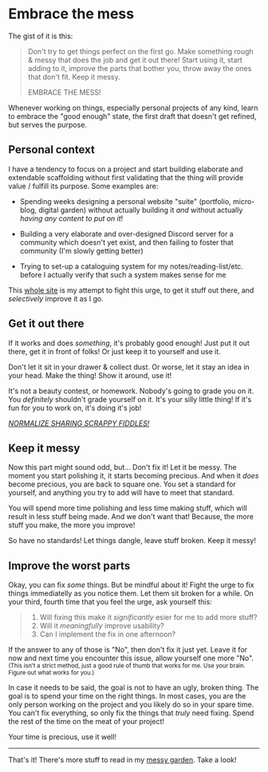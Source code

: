 # Embrace the mess

The gist of it is this:

> Don't try to get things perfect on the first go. Make something rough & messy that does the job and get it out there! 
> Start using it, start adding to it, improve the parts that bother you, throw away the ones that don't fit.
> Keep it messy.
>
> EMBRACE THE MESS!

Whenever working on things, especially personal projects of any kind, learn to embrace the "good enough" state, the first draft that doesn't get refined, but serves the purpose. 

## Personal context

I have a tendency to focus on a project and start building elaborate and extendable scaffolding without first validating that the thing will provide value / fulfill its purpose. Some examples are:

- Spending weeks designing a personal website "suite" (portfolio, micro-blog, digital garden) without actually building it *and* without actually *having any content to put on it*! 

- Building a very elaborate and over-designed Discord server for a community which doesn't yet exist, and then failing to foster that community (I'm slowly getting better)

- Trying to set-up a cataloguing system for my notes/reading-list/etc. before I actually verify that such a system makes sense for me


This [whole site](/garden/this-website) is my attempt to fight this urge, to get it stuff out there, and *selectively* improve it as I go.

## Get it out there

If it works and does *something*, it's probably good enough! Just put it out there, get it in front of folks! Or just keep it to yourself and use it.

Don't let it sit in your drawer & collect dust. Or worse, let it stay an idea in your head. Make the thing! Show it around, use it!

It's not a beauty contest, or homework. Nobody's going to grade you on it. You *definitely* shouldn't grade yourself on it.
It's your silly little thing! If it's fun for you to work on, it's doing it's job!   

*[NORMALIZE SHARING SCRAPPY FIDDLES!](https://youtu.be/cF2OF75ivZM)*

## Keep it messy

Now this part might sound odd, but... Don't fix it! Let it be messy. The moment you start polishing it, it starts becoming precious.
And when it *does* become precious, you are back to square one. You set a standard for yourself, and anything you try to add will have to meet that standard.

You will spend more time polishing and less time making stuff, which will result in less stuff being made. And we don't want that! 
Because, the more stuff you make, the more you improve!

So have no standards! Let things dangle, leave stuff broken. Keep it messy!

## Improve the worst parts

Okay, you can fix *some* things. But be mindful about it! Fight the urge to fix things immediatelly as you notice them. Let them sit broken for a while.
On your third, fourth time that you feel the urge, ask yourself this:

> 1. Will fixing this make it *significantly* esier for me to add more stuff?
> 2. Will it *meaningfully* improve usability?
> 3. Can I implement the fix in one afternoon?

If the answer to any of those is "No", then don't fix it just yet. Leave it for now and next time you encounter this issue, allow yourself one more "No". 
<small class="subtle">(This isn't a strict method, just a good rule of thumb that works for me. Use your brain. Figure out what works for you.)</small>

In case it needs to be said, the goal is not to have an ugly, broken thing. The goal is to spend your time on the right things. 
In most cases, you are the only person working on the project and you likely do so in your spare time. 
You can't fix everything, so only fix the things that *truly* need fixing. Spend the rest of the time on the meat of your project!

Your time is precious, use it well!

---

That's it! There's more stuff to read in my [messy garden](/garden). Take a look!
